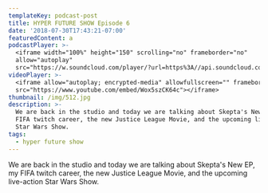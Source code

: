 ```yaml
---
templateKey: podcast-post
title: HYPER FUTURE SHOW Episode 6
date: '2018-07-30T17:43:21-07:00'
featuredContent: a
podcastPlayer: >-
  <iframe width="100%" height="150" scrolling="no" frameborder="no"
  allow="autoplay"
  src="https://w.soundcloud.com/player/?url=https%3A//api.soundcloud.com/tracks/355603703&color=%23ff5500&auto_play=false&hide_related=false&show_comments=true&show_user=true&show_reposts=false&show_teaser=true&visual=true"></iframe>
videoPlayer: >-
  <iframe allow="autoplay; encrypted-media" allowfullscreen="" frameborder="0"
  src="https://www.youtube.com/embed/Wox5szCK64c"></iframe>
thumbnail: /img/512.jpg
description: >-
  We are back in the studio and today we are talking about Skepta's New EP, my
  FIFA twitch career, the new Justice League Movie, and the upcoming live-action
  Star Wars Show.
tags:
  - hyper future show
---
```

<p>We are back in the studio and today we are talking about Skepta's New EP, my FIFA twitch career, the new Justice League Movie, and the upcoming live-action Star Wars Show.</p>
